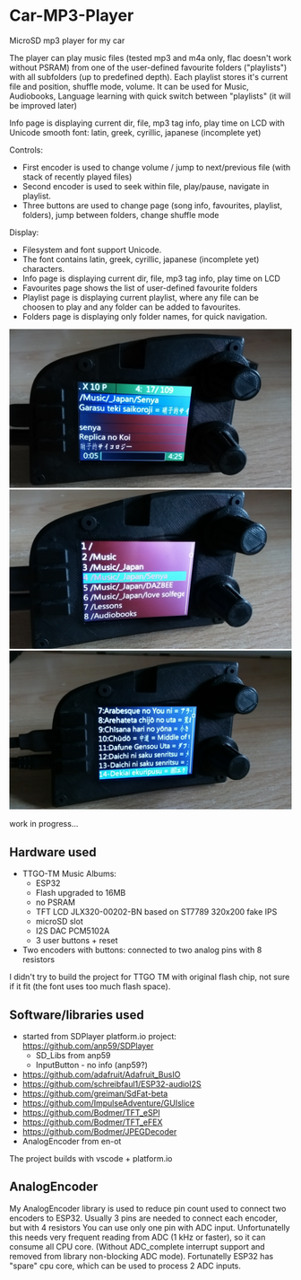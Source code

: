 # Car-MP3-Player #
MicroSD mp3 player for my car

The player can play music files (tested mp3 and m4a only, 
flac doesn't work without PSRAM) 
from one of the user-defined favourite folders ("playlists") 
with all subfolders (up to predefined depth).
Each playlist stores it's current file and position, shuffle mode, volume.
It can be used for Music, Audiobooks, Language learning with quick switch between "playlists"
(it will be improved later)

Info page is displaying current dir, file, mp3 tag info, play time on LCD
with Unicode smooth font: latin, greek, cyrillic, japanese (incomplete yet)

Controls:
- First encoder is used to change volume / jump to next/previous file (with stack of recently played files)
- Second encoder is used to seek within file, play/pause, navigate in playlist.
- Three buttons are used to change page (song info, favourites, playlist, folders), jump between folders, change shuffle mode

Display:
- Filesystem and font support Unicode.
- The font contains latin, greek, cyrillic, japanese (incomplete yet) characters.
- Info page is displaying current dir, file, mp3 tag info, play time on LCD
- Favourites page shows the list of user-defined favourite folders
- Playlist page is displaying current playlist, where any file can be choosen to play and any folder can be added to favourites.
- Folders page is displaying only folder names, for quick navigation.

![Info page](pictures/page_info.jpg)
![Favourites_page](pictures/page_favourites.jpg)
![Playlist_page](pictures/page_playlist.jpg)

work in progress...


## Hardware used

- TTGO-TM Music Albums:
    - ESP32
    - Flash upgraded to 16MB
    - no PSRAM
    - TFT LCD JLX320-00202-BN based on ST7789 320x200 fake IPS
    - microSD slot
    - I2S DAC PCM5102A
    - 3 user buttons + reset
- Two encoders with buttons:
    connected to two analog pins with 8 resistors
    
I didn't try to build the project for TTGO TM with original flash chip, not sure if it fit (the font uses too much flash space).


## Software/libraries used

- started from SDPlayer platform.io project: https://github.com/anp59/SDPlayer
    - SD_Libs from anp59
    - InputButton - no info (anp59?)
- https://github.com/adafruit/Adafruit_BusIO
- https://github.com/schreibfaul1/ESP32-audioI2S
- https://github.com/greiman/SdFat-beta
- https://github.com/ImpulseAdventure/GUIslice
- https://github.com/Bodmer/TFT_eSPI
- https://github.com/Bodmer/TFT_eFEX
- https://github.com/Bodmer/JPEGDecoder
- AnalogEncoder from en-ot

The project builds with vscode + platform.io


## AnalogEncoder

My AnalogEncoder library is used to reduce pin count used to connect two encoders to ESP32.
Usually 3 pins are needed to connect each encoder, but with 4 resistors You can use only one pin with ADC input.
Unfortunatelly this needs very frequent reading from ADC (1 kHz or faster), so it can consume all CPU core.
(Without ADC_complete interrupt support and removed from library non-blocking ADC mode).
Fortunatelly ESP32 has "spare" cpu core, which can be used to process 2 ADC inputs.

